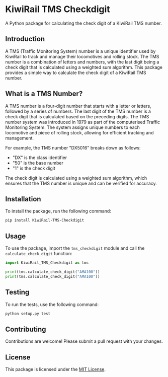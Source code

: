 # KiwiRail TMS Checkdigit

A Python package for calculating the check digit of a KiwiRail TMS number.

## Introduction

A TMS (Traffic Monitoring System) number is a unique identifier used by KiwiRail to track and manage their locomotives and rolling stock. The TMS number is a combination of letters and numbers, with the last digit being a check digit that is calculated using a weighted sum algorithm. This package provides a simple way to calculate the check digit of a KiwiRail TMS number.

## What is a TMS Number?

A TMS number is a four-digit number that starts with a letter or letters, followed by a series of numbers. The last digit of the TMS number is a check digit that is calculated based on the preceding digits. The TMS number system was introduced in 1979 as part of the computerised Traffic Monitoring System. The system assigns unique numbers to each locomotive and piece of rolling stock, allowing for efficient tracking and management.

For example, the TMS number "DX5016" breaks down as follows:

* "DX" is the class identifier
* "50" is the base number
* "1" is the check digit

The check digit is calculated using a weighted sum algorithm, which ensures that the TMS number is unique and can be verified for accuracy.

## Installation

To install the package, run the following command:

```bash
pip install KiwiRail-TMS-Checkdigit
```

## Usage

To use the package, import the `tms_checkdigit` module and call the `calculate_check_digit` function:

```python
import KiwiRail_TMS_Checkdigit as tms

print(tms.calculate_check_digit("AMA100"))
print(tms.calculate_check_digit("AMA100"))

```

## Testing

To run the tests, use the following command:

```bash
python setup.py test
```

## Contributing

Contributions are welcome! Please submit a pull request with your changes.

## License

This package is licensed under the [MIT License](LICENSE).
